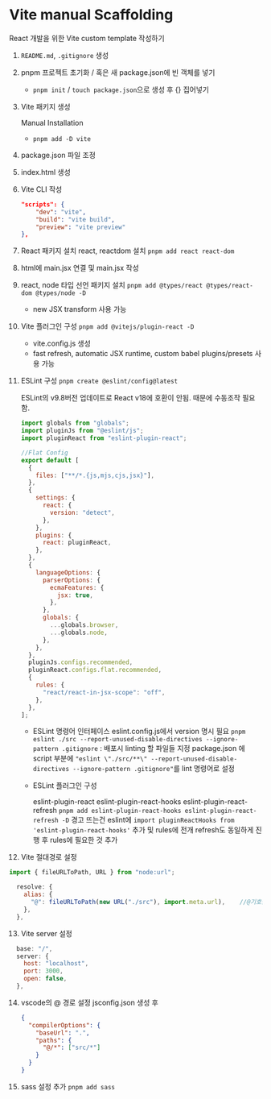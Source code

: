 # Vite manual Scaffolding

React 개발을 위한 Vite custom template 작성하기

1. `README.md`, `.gitignore` 생성

2. pnpm 프로젝트 초기화 / 혹은 새 package.json에 빈 객체를 넣기

   - `pnpm init` / `touch package.json`으로 생성 후 {} 집어넣기

3. Vite 패키지 생성

   Manual Installation

   - `pnpm add -D vite`

4. package.json 파일 조정

5. index.html 생성

6. Vite CLI 작성

   ```json
   "scripts": {
       "dev": "vite",
       "build": "vite build",
       "preview": "vite preview"
   },
   ```

7. React 패키지 설치
   react, reactdom 설치
   `pnpm add react react-dom`

8. html에 main.jsx 연결 및 main.jsx 작성

9. react, node 타입 선언 패키지 설치
   `pnpm add @types/react @types/react-dom @types/node -D`

   - new JSX transform 사용 가능

10. Vite 플러그인 구성
    `pnpm add @vitejs/plugin-react -D`

    - vite.config.js 생성
    - fast refresh, automatic JSX runtime, custom babel plugins/presets 사용 가능

11. ESLint 구성
    `pnpm create @eslint/config@latest`

    ESLint의 v9.8버전 업데이트로 React v18에 호환이 안됨. 때문에 수동조작 필요함.

    ```js
    import globals from "globals";
    import pluginJs from "@eslint/js";
    import pluginReact from "eslint-plugin-react";

    //Flat Config
    export default [
      {
        files: ["**/*.{js,mjs,cjs,jsx}"],
      },
      {
        settings: {
          react: {
            version: "detect",
          },
        },
        plugins: {
          react: pluginReact,
        },
      },
      {
        languageOptions: {
          parserOptions: {
            ecmaFeatures: {
              jsx: true,
            },
          },
          globals: {
            ...globals.browser,
            ...globals.node,
          },
        },
      },
      pluginJs.configs.recommended,
      pluginReact.configs.flat.recommended,
      {
        rules: {
          "react/react-in-jsx-scope": "off",
        },
      },
    ];
    ```

    - ESLint 명령어 인터페이스
      eslint.config.js에서 version 명시 필요
      `pnpm eslint ./src --report-unused-disable-directives --ignore-pattern .gitignore` : 배포시 linting 할 파일들 지정
      package.json 에 script 부분에 `"eslint \"./src/**\" --report-unused-disable-directives --ignore-pattern .gitignore"`를 lint 명령어로 설정

    - ESLint 플러그인 구성

      eslint-plugin-react
      eslint-plugin-react-hooks
      eslint-plugin-react-refresh
      `pnpm add eslint-plugin-react-hooks eslint-plugin-react-refresh -D`
      경고 뜨는건 eslint에 `import pluginReactHooks from 'eslint-plugin-react-hooks'` 추가 및 rules에 전개
      refresh도 동일하게 진행 후 rules에 필요한 것 추가

12. Vite 절대경로 설정

```js
import { fileURLToPath, URL } from "node:url";

  resolve: {
    alias: {
      "@": fileURLToPath(new URL("./src"), import.meta.url),    //@기호를 사용하여 절대기호로 나타낼 수 있음.
    },
  },
```

13. Vite server 설정

```js
  base: "/",
  server: {
    host: "localhost",
    port: 3000,
    open: false,
  },
```

14. vscode의 @ 경로 설정
    jsconfig.json 생성 후

    ```json
    {
      "compilerOptions": {
        "baseUrl": ".",
        "paths": {
          "@/*": ["src/*"]
        }
      }
    }
    ```

15. sass 설정 추가
    `pnpm add sass`
